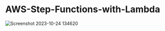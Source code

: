 # AWS-Step-Functions-with-Lambda
![Screenshot 2023-10-24 134620](https://github.com/Raghavarora09/AWS-Step-Functions-with-Lambda/assets/100126023/d105870b-c2a7-489c-b7ad-228d13716683)

